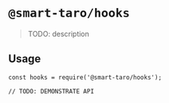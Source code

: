 # `@smart-taro/hooks`

> TODO: description

## Usage

```
const hooks = require('@smart-taro/hooks');

// TODO: DEMONSTRATE API
```
